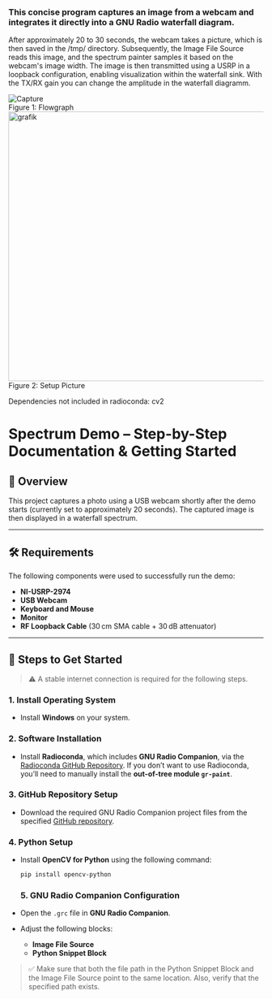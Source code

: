 
### This concise program captures an image from a webcam and integrates it directly into a GNU Radio waterfall diagram. 
After approximately 20 to 30 seconds, the webcam takes a picture, which is then saved in the /tmp/ directory. Subsequently, the Image File Source reads this image, and the spectrum painter samples it based on the webcam's image width. The image is then transmitted using a USRP in a loopback configuration, enabling visualization within the waterfall sink. With the TX/RX gain you can change the amplitude in the waterfall diagramm.

![Capture](https://github.com/user-attachments/assets/a538a35d-5727-49b4-9134-5e1e1bfadc0a) <br/>
Figure 1: Flowgraph 
<img width="944" height="531" alt="grafik" src="https://github.com/user-attachments/assets/de95d096-4433-4c54-ab0b-90022ce52399" /> <br/>
Figure 2: Setup Picture

Dependencies not included in radioconda:
cv2 


# Spectrum Demo – Step-by-Step Documentation & Getting Started
## 🧭 Overview

This project captures a photo using a USB webcam shortly after the demo starts (currently set to approximately 20 seconds). The captured image is then displayed in a waterfall spectrum.

---

## 🛠️ Requirements

The following components were used to successfully run the demo:

- **NI-USRP-2974**
- **USB Webcam**
- **Keyboard and Mouse**
- **Monitor**
- **RF Loopback Cable** (30 cm SMA cable + 30 dB attenuator)

---

## 🚀 Steps to Get Started

> ⚠️ A stable internet connection is required for the following steps.

### 1. Install Operating System

- Install **Windows** on your system.

### 2. Software Installation

- Install **Radioconda**, which includes **GNU Radio Companion**, via the [Radioconda GitHub Repository](https://github.com/radioconda/radioconda-installer). If you don’t want to use Radioconda, you’ll need to manually install the **out-of-tree module `gr-paint`**.

### 3. GitHub Repository Setup

- Download the required GNU Radio Companion project files from the specified [GitHub repository](https://github.com/Jreitmei/camera_to_waterfall/tree/main).


### 4. Python Setup

- Install **OpenCV for Python** using the following command:

  ```bash
  pip install opencv-python
  ```

  ### 5. GNU Radio Companion Configuration

- Open the `.grc` file in **GNU Radio Companion**.
- Adjust the following blocks:
  - **Image File Source**
  - **Python Snippet Block**

> ✅ Make sure that both the file path in the Python Snippet Block and the Image File Source point to the same location. Also, verify that the specified path exists. <br/>



